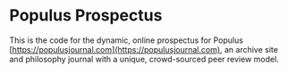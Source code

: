 # Populus Prospectus

This is the code for the dynamic, online prospectus for Populus [https://populusjournal.com](https://populusjournal.com), an archive site and philosophy journal with a unique, crowd-sourced peer review model.
